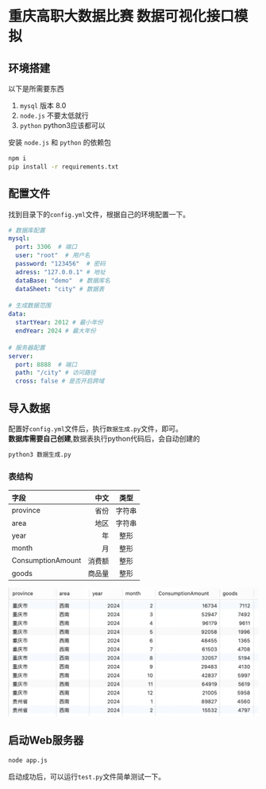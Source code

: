 # 重庆高职大数据比赛 数据可视化接口模拟

## 环境搭建

以下是所需要东西

1. `mysql` 版本 8.0
2. `node.js` 不要太低就行
3. `python` python3应该都可以

安装 `node.js` 和 `python` 的依赖包
```bash
npm i
pip install -r requirements.txt
```

## 配置文件
找到目录下的`config.yml`文件，根据自己的环境配置一下。
```yml
# 数据库配置
mysql:
  port: 3306  # 端口
  user: "root"  # 用户名
  password: "123456"  # 密码
  adress: "127.0.0.1" # 地址
  dataBase: "demo"  # 数据库名
  dataSheet: "city" # 数据表

# 生成数据范围
data:
  startYear: 2012 # 最小年份
  endYear: 2024 # 最大年份

# 服务器配置
server:
  port: 8888  # 端口
  path: "/city" # 访问路径
  cross: false # 是否开启跨域
```

## 导入数据
配置好`config.yml`文件后，执行`数据生成.py`文件，即可。\
**数据库需要自己创建**,数据表执行python代码后，会自动创建的
```python
python3 数据生成.py
```
### 表结构
| 字段 | 中文 | 类型 |
| :-----| ----: | :----: |
| province | 省份 | 字符串 |
| area | 地区 | 字符串 |
| year | 年 | 整形 |
| month | 月 | 整形 |
| ConsumptionAmount | 消费额 | 整形 |
| goods | 商品量 | 整形 |

![](image/data.png)

## 启动Web服务器
```bash
node app.js
```

启动成功后，可以运行`test.py`文件简单测试一下。
